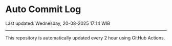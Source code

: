 # Auto Commit Log

Last updated: Wednesday, 20-08-2025 17:14 WIB

---

This repository is automatically updated every 2 hour using GitHub Actions.
